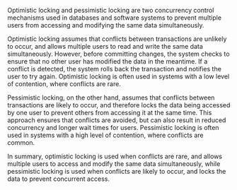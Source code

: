 Optimistic locking and pessimistic locking are two concurrency control mechanisms used in databases and software systems to prevent multiple users from accessing and modifying the same data simultaneously.

Optimistic locking assumes that conflicts between transactions are unlikely to occur, and allows multiple users to read and write the same data simultaneously. However, before committing changes, the system checks to ensure that no other user has modified the data in the meantime. If a conflict is detected, the system rolls back the transaction and notifies the user to try again. Optimistic locking is often used in systems with a low level of contention, where conflicts are rare.

Pessimistic locking, on the other hand, assumes that conflicts between transactions are likely to occur, and therefore locks the data being accessed by one user to prevent others from accessing it at the same time. This approach ensures that conflicts are avoided, but can also result in reduced concurrency and longer wait times for users. Pessimistic locking is often used in systems with a high level of contention, where conflicts are common.

In summary, optimistic locking is used when conflicts are rare, and allows multiple users to access and modify the same data simultaneously, while pessimistic locking is used when conflicts are likely to occur, and locks the data to prevent concurrent access.
